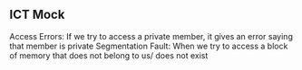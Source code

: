 ## ICT Mock

Access Errors: If we try to access a private member, it gives an error saying that member is private
Segmentation Fault: When we try to access a block of memory that does not belong to us/ does not exist

